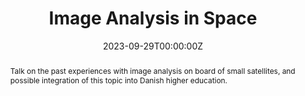 ---
title: Image Analysis in Space

event: Machine Learning in Space - educational and research activities in the context of the Danish Partnership for Space Education
event_url: https://dasya.itu.dk/posts/spacemlevent/

location: AI Pioneer Center, Copenhagen, Denmark
# address:
#   street: 450 Serra Mall
#   city: Stanford
#   region: CA
#   postcode: '94305'
#   country: United States

summary: Talk on the past experiences with image analysis on board of small satellites, and possible integration of this topic into Danish higher education.
abstract: Talk on the past experiences with image analysis on board of small satellites, and possible integration of this topic into Danish higher education.

# Talk start and end times.
#   End time can optionally be hidden by prefixing the line with `#`.
date: '2023-09-29T00:00:00Z'
date_end: '2023-09-29T15:00:00Z'
all_day: true

# Schedule page publish date (NOT talk date).
publishDate: '2017-01-01T00:00:00Z'

authors: []
tags: []

# Is this a featured talk? (true/false)
featured: false

image:
  caption: 'Image credit: [**Unsplash**](https://unsplash.com/photos/bzdhc5b3Bxs)'
  focal_point: Right

# links:
#   - icon: twitter
#     icon_pack: fab
#     name: Follow
#     url: https://twitter.com/georgecushen
# url_code: ''
# url_pdf: ''
# url_slides: ''
# url_video: ''

# Markdown Slides (optional).
#   Associate this talk with Markdown slides.
#   Simply enter your slide deck's filename without extension.
#   E.g. `slides = "example-slides"` references `content/slides/example-slides.md`.
#   Otherwise, set `slides = ""`.
slides: ""

# Projects (optional).
#   Associate this post with one or more of your projects.
#   Simply enter your project's folder or file name without extension.
#   E.g. `projects = ["internal-project"]` references `content/project/deep-learning/index.md`.
#   Otherwise, set `projects = []`.
projects: ""
---